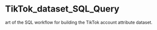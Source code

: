 # TikTok_dataset_SQL_Query
art of the SQL workflow for building the TikTok account attribute dataset.
